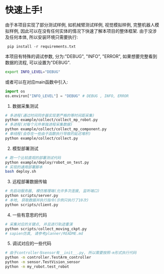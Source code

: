 # 快速上手!
由于本项目实现了部分测试样例, 如机械臂测试样例, 视觉模拟样例, 完整机器人模拟样例, 因此可以在没有任何实体的情况下快速了解本项目的整体框架.
由于没涉及任何本体, 所以安装环境只需要执行:
```
 pip install -r requirements.txt
```  
本项目有特殊的调试参数, 分为:"DEBUG", "INFO", "ERROR", 如果想要完整看到数据的流程, 可以设置为"DEBUG".
```bash
export INFO_LEVEL="DEBUG"
```
或者可以在对应main函数中引入:
```python
import os
os.environ["INFO_LEVEL"] = "DEBUG" # DEBUG , INFO, ERROR
```
1. 数据采集测试
```bash
# 多进程(通过时间同步器实现更严格的等时间距采集)
python example/collect/collect_mp_robot.py
# 多进程(对每个元件单独进程采集数据)
python example/collect/collect_mp_component.py
# 单线程(会存在一些由于函数执行导致的延迟堆积)
python example/collect/collect.py
```
2. 模型部署测试
```bash
# 跑一个比较直观的部署测试代码
python example/deploy/robot_on_test.py
# 实现的通用部署脚本
bash deploy.sh
```
3. 远程部署数据传输
```bash
# 先启动服务器, 模仿推理端(允许多次连接, 监听端口)
python scripts/server.py
# 本地, 获取数据并执行指令(示例只执行了10次)
python scripts/client.py
```
4. 一些有意思的代码
```python
# 采集对应的关键点, 并且进行轨迹重演
python scripts/collect_moving_ckpt.py 
# sapien仿真, 请参考planner/README.md
```
5. 调试对应的一些代码
```bash
# 由于controller与sensor有__init__.py, 所以需要按照-m形式执行代码
python -m controller.TestArm_controller
python -m sensor.TestVision_sensor
python -m my_robot.test_robot
```